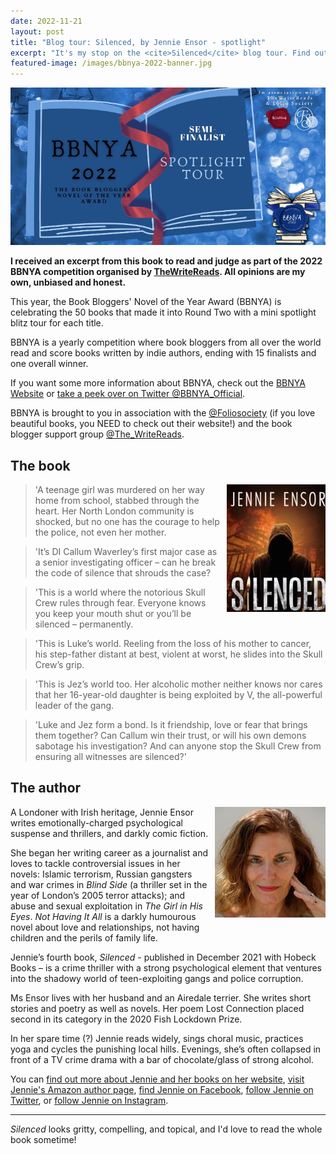 ```yaml
---
date: 2022-11-21
layout: post
title: "Blog tour: Silenced, by Jennie Ensor - spotlight"
excerpt: "It's my stop on the <cite>Silenced</cite> blog tour. Find out about the book and the author."
featured-image: /images/bbnya-2022-banner.jpg
---
```


![BBNYA semi-finalists' spotlight blog tour banner](/images/bbnya-2022-banner.jpg)

**I received an excerpt from this book to read and judge as part of the 2022 BBNYA competition organised by [TheWriteReads](https://www.thewritereads.com/). All opinions are my own, unbiased and honest.**

This year, the Book Bloggers' Novel of the Year Award (BBNYA) is celebrating the 50 books that made it into Round Two with a mini spotlight blitz tour for each title.

BBNYA is a yearly competition where book bloggers from all over the world read and score books written by indie authors, ending with 15 finalists and one overall winner.

If you want some more information about BBNYA, check out the [BBNYA Website](https://www.bbnya.com/) or [take a peek over on Twitter @BBNYA_Official](https://twitter.com/bbnya_official/).

BBNYA is brought to you in association with the [@Foliosociety](https://twitter.com/foliosociety/) (if you love beautiful books, you NEED to check out their website!) and the book blogger support group [@The_WriteReads](https://twitter.com/the_writereads/).

## The book

<img src="/images/silenced.jpg" alt="Silenced" style="float: right; margin-bottom: 10px; margin-left: 10px;">

> 'A teenage girl was murdered on her way home from school, stabbed through the heart. Her North London community is shocked, but no one has the courage to help the police, not even her mother.

> 'It’s DI Callum Waverley’s first major case as a senior investigating officer – can he break the code of silence that shrouds the case?

> 'This is a world where the notorious Skull Crew rules through fear. Everyone knows you keep your mouth shut or you’ll be silenced – permanently.

> 'This is Luke’s world. Reeling from the loss of his mother to cancer, his step-father distant at best, violent at worst, he slides into the Skull Crew’s grip.

> 'This is Jez’s world too. Her alcoholic mother neither knows nor cares that her 16-year-old daughter is being exploited by V, the all-powerful leader of the gang.

> 'Luke and Jez form a bond. Is it friendship, love or fear that brings them together? Can Callum win their trust, or will his own demons sabotage his investigation? And can anyone stop the Skull Crew from ensuring all witnesses are silenced?'

## The author

<img src="/images/jennie-ensor.jpg" alt="Jennie Ensor" style="float: right; margin-bottom: 10px; margin-left: 10px;">

A Londoner with Irish heritage, Jennie Ensor writes emotionally-charged psychological suspense and thrillers, and darkly comic fiction.

She began her writing career as a journalist and loves to tackle controversial issues in her novels: Islamic terrorism, Russian gangsters and war crimes in <cite>Blind Side</cite> (a thriller set in the year of London’s 2005 terror attacks); and abuse and sexual exploitation in <cite>The Girl in His Eyes</cite>. <cite>Not Having It All</cite> is a darkly humourous novel about love and relationships, not having children and the perils of family life.

Jennie’s fourth book, <cite>Silenced</cite> - published in December 2021 with Hobeck Books – is a crime thriller with a strong psychological element that ventures into the shadowy world of teen-exploiting gangs and police corruption.

Ms Ensor lives with her husband and an Airedale terrier. She writes short stories and poetry as well as novels. Her poem Lost Connection placed second in its category in the 2020 Fish Lockdown Prize.

In her spare time (?) Jennie reads widely, sings choral music, practices yoga and cycles the punishing local hills. Evenings, she’s often collapsed in front of a TV crime drama with a bar of chocolate/glass of strong alcohol.

You can [find out more about Jennie and her books on her website](https://jennieensor.com), [visit Jennie's Amazon author page](https://www.amazon.co.uk/Jennie-Ensor/e/B01IXCE0HU%3Fref=dbs_a_mng_rwt_scns_share), [find Jennie on Facebook](https://www.facebook.com/JennieEnsorAuthor/), [follow Jennie on Twitter](https://twitter.com/Jennie_Ensor), or [follow Jennie on Instagram](https://www.instagram.com/jennieensor/).

---

<cite>Silenced</cite> looks gritty, compelling, and topical, and I'd love to read the whole book sometime!
